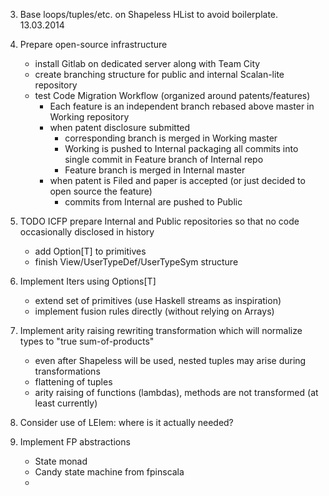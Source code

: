 3. Base loops/tuples/etc. on Shapeless HList to avoid boilerplate. 13.03.2014

4. Prepare open-source infrastructure
    - install Gitlab on dedicated server along with Team City
    - create branching structure for public and internal Scalan-lite repository
    - test Code Migration Workflow (organized around patents/features)
        - Each feature is an independent branch rebased above master in Working repository
        - when patent disclosure submitted
            - corresponding branch is merged in Working master
            - Working is pushed to Internal packaging all commits into single commit in Feature branch of Internal repo
            - Feature branch is merged in Internal master
        - when patent is Filed and paper is accepted (or just decided to open source the feature)
            - commits from Internal are pushed to Public

4. TODO ICFP prepare Internal and Public repositories so that no code occasionally disclosed in history
    - add Option[T] to primitives
    - finish View/UserTypeDef/UserTypeSym structure

4. Implement Iters using Options[T]
    - extend set of primitives (use Haskell streams as inspiration)
    - implement fusion rules directly (without relying on Arrays)
    
5. Implement arity raising rewriting transformation which will normalize types to "true sum-of-products"
    - even after Shapeless will be used, nested tuples may arise during transformations
    - flattening of tuples
    - arity raising of functions (lambdas), methods are not transformed (at least currently)

6. Consider use of LElem: where is it actually needed?

7. Implement FP abstractions
    - State monad
    - Candy state machine from fpinscala
    -